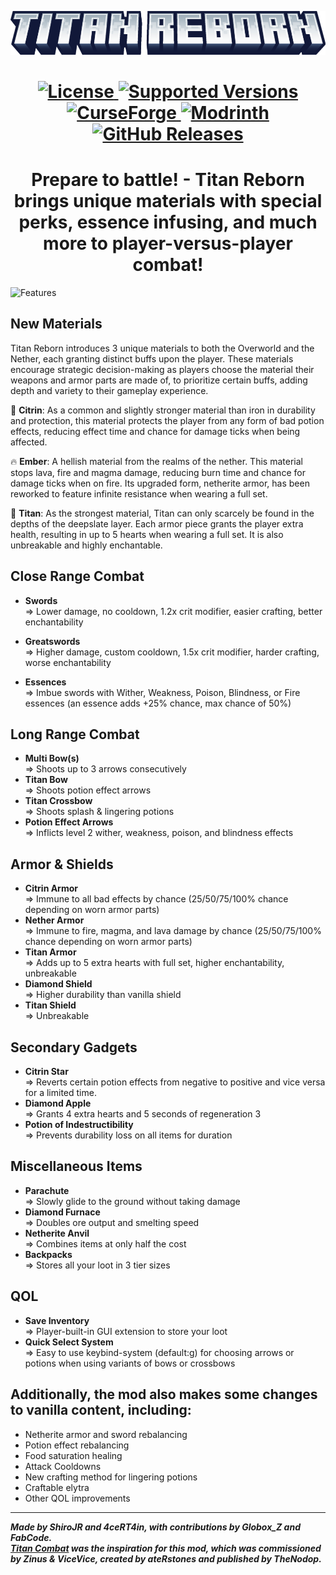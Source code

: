 <p align="center"><img src="header.png" alt="Logo" width="800"></p>

<h1 align="center">
  	<a href="https://github.com/4ceRT4in/TitanReborn/blob/master/LICENSE">
      <img src="https://img.shields.io/github/license/4ceRT4in/TitanReborn?style=for-the-badge&labelWidth=15&color=900c3f" alt="License">
    </a>
    <a href="https://github.com/4ceRT4in/TitanReborn">
      <img src="https://img.shields.io/badge/Available_for-MC_1.18.2-c70039?style=for-the-badge&labelWidth=15" alt="Supported Versions">
    </a>
    <a href="https://www.curseforge.com/minecraft/mc-mods/">
      <img src="https://img.shields.io/badge/-CurseForge-gray?style=for-the-badge&logo=curseforge&labelColor=orange" alt="CurseForge">
    </a>
    <a href="https://modrinth.com/">
      <img src="https://img.shields.io/badge/-modrinth-gray?style=for-the-badge&labelColor=green&labelWidth=15&logo=appveyor&logoColor=white" alt="Modrinth">
    </a>
    <a href="https://github.com/4ceRT4in/TitanReborn/releases">
      <img src="https://img.shields.io/github/v/release/0xJoeMama/throwing-knives?logo=github&style=for-the-badge" alt="GitHub Releases">
    </a>
</h1>

<h1 align="center">Prepare to battle! - Titan Reborn brings unique materials with special perks, essence infusing, and much more to player-versus-player combat!<br></h1>

![Features](https://cdn-raw.modrinth.com/data/9K53v0ys/images/cb7337a3f4a243e3186132bb504b2d118a01cd72.png)

**New Materials**
---

Titan Reborn introduces 3 unique materials to both the Overworld and the Nether, each granting distinct buffs upon the player. These materials encourage strategic decision-making as players choose the material their weapons and armor parts are made of, to prioritize certain buffs, adding depth and variety to their gameplay experience.

🧪 **Citrin**: As a common and slightly stronger material than iron in durability and protection, this material protects the player from any form of bad potion effects, reducing effect time and chance for damage ticks when being affected. 

🔥 **Ember**: A hellish material from the realms of the nether. This material stops lava, fire and magma damage, reducing burn time and chance for damage ticks when on fire. Its upgraded form, netherite armor, has been reworked to feature infinite resistance when wearing a full set.

💜 **Titan**: As the strongest material, Titan can only scarcely be found in the depths of the deepslate layer. Each armor piece grants the player extra health, resulting in up to 5 hearts when wearing a full set. It is also unbreakable and highly enchantable.

**Close Range Combat**
---
- **Swords**\
=> Lower damage, no cooldown, 1.2x crit modifier, easier crafting, better enchantability
- **Greatswords**\
=> Higher damage, custom cooldown, 1.5x crit modifier, harder crafting, worse enchantability

- **Essences**\
=> Imbue swords with Wither, Weakness, Poison, Blindness, or Fire essences (an essence adds +25% chance, max chance of 50%)

**Long Range Combat**
---
- **Multi Bow(s)**\
=> Shoots up to 3 arrows consecutively 
- **Titan Bow**\
=> Shoots potion effect arrows
- **Titan Crossbow**\
=> Shoots splash & lingering potions
- **Potion Effect Arrows**\
=> Inflicts level 2 wither, weakness, poison, and blindness effects 

**Armor & Shields**
---
- **Citrin Armor**\
=> Immune to all bad effects by chance (25/50/75/100% chance depending on worn armor parts)
- **Nether Armor**\
=> Immune to fire, magma, and lava damage by chance (25/50/75/100% chance depending on worn armor parts)
- **Titan Armor**\
=> Adds up to 5 extra hearts with full set, higher enchantability, unbreakable
- **Diamond Shield**\
=> Higher durability than vanilla shield
- **Titan Shield**\
=> Unbreakable


**Secondary Gadgets**
---
- **Citrin Star**\
=> Reverts certain potion effects from negative to positive and vice versa for a limited time.
- **Diamond Apple**\
=> Grants 4 extra hearts and 5 seconds of regeneration 3
- **Potion of Indestructibility**\
=> Prevents durability loss on all items for duration


**Miscellaneous Items**
---
- **Parachute**\
=> Slowly glide to the ground without taking damage
- **Diamond Furnace**\
=> Doubles ore output and smelting speed
- **Netherite Anvil**\
=> Combines items at only half the cost
- **Backpacks**\
=> Stores all your loot in 3 tier sizes


**QOL**
---
- **Save Inventory**\
=> Player-built-in GUI extension to store your loot
- **Quick Select System**\
=> Easy to use keybind-system (default:g) for choosing arrows or potions when using variants of bows or crossbows

Additionally, the mod also makes some changes to vanilla content, including:
---
- Netherite armor and sword rebalancing
- Potion effect rebalancing
- Food saturation healing
- Attack Cooldowns
- New crafting method for lingering potions 
- Craftable elytra
- Other QOL improvements
  
---
***Made by ShiroJR and 4ceRT4in, with contributions by Globox_Z and FabCode.\
[Titan Combat](https://www.curseforge.com/minecraft/mc-mods/titan-combat 'Titan Combat') was the inspiration for this mod, which was commissioned by Zinus & ViceVice, created by ateRstones and published by TheNodop.***
